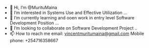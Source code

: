 - 👋 Hi, I’m @MurituMaina
- 👀 I’m interested in Systems Use and Effective Utilization ... 
- 🌱 I’m currently learning  and  ooen work in entry level Software Development Position ...
- 💞️ I’m looking to collaborate on Software Development Project ..
- 📫 How to reach me email: vincentmuritumaina@gmail.com
Mobile phone: +254716358667
<!---
MurituMaina/MurituMaina is a ✨ special ✨ repository because its `README.md` (this file) appears on your GitHub profile.
You can click the Preview link to take a look at your changes.
--->
